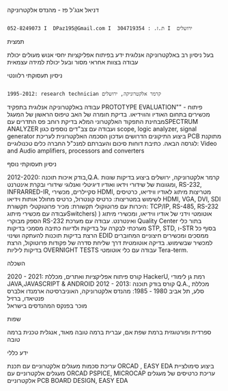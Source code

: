 דניאל אנג'ל פז - מהנדס אלקטרוניקה

                                                                                                       052-8249073 I  DPaz195@Gmail.com I  ת.ז. : 304719354 I  ירושלים

תמצית
 
בעל ניסיון רב באלקטרוניקה אנלוגית
ידע בפיתוח אפליקציות
יחסי אנוש מעולים יכולת עבודה בצוות
אחראי מסור ובעל יכולת למידה עצמאית

ניסיון תעסוקתי רלוונטי

                                                                                                              1995-2012: research technician קרמר אלקטרוניקה, ירושלים
עבודה באלקטרוניקה אנלוגית בתפקיד PROTOTYPE EVALUATION"" - פיתוח מכשירים בתחום האודיו והווידיאו.
בדיקת חומרה של האב טיפוס הראשון של המעגל מבחינת התפקוד האלקטרוני המלא
בדיקת רוחב פס התדרים עםSPECTRUM ANALYZER  ועבודה עם צב"דים נוספים כגון scope, logic analyzer, signal generator 
ביצוע התיקונים הדרושים ועדכון הסכמה האלקטרונית לעריכת PCB מתוקנת לגרסה הבאה.
כתיבת דוחות סיכום והעברתם למנכ"ל החברה
כלים טכנולוגיים: Video and Audio amplifiers, processors and converters 

ניסיון תעסוקתי נוסף

2012-2020: בודק איכות תוכנה,Q.A. קרמר אלקטרוניקה, ירושלים
ביצוע בדיקות שונות ומגוונות של שידורי וידאו ואודיו דיגיטלי ואנלוגי
שידורי ובקרת אינטרנט, RS-232, INFRARRED-IR, סקיילרים, מכשירי HDMI, מטריצות מיתוג לאודיו ווידיאו, כרטיסים לשימוש במטריצות: כרטיס קונטרול, כרטיס מחולל אותות וידיאו HDMI, VGA, DVI, SDI 
היכרות עם פרוטוקולי תקשורת: מכיר פרוטוקטלי תקשורת: TCP/IP, RS-485, RS-232
עבודה עם מכשירי מיתוגSwitchers) ) אוטומטי וידני של אודיו ווידיאו, ומכשירי מיתוג הספק מבוקרי RS-232 ואינטרנט.
עבודה עם מערכת Quality Center בתור כלי מערכתי לבקרה על בדיקות ולדיווח
כתיבה מסמכי בדיקות STP, STD, ו-STR בסוף כל הרצת בדיקות 
תוכנות להעתקה ושינוי EDID ממסכים ומכשירים חיצוניים המחוברים למכשיר שבשימוש.
בדיקה אוטומטית דרך שליחת סדרה של פקודות פרוטוקול, הרצת בדיקות ליליות OVERNIGHT TESTS עבודה עם כלי אוטומטי Tera-term.

השכלה 

2020 - 2021: קורס פיתוח אפליקציות ואתרים, מכללת HackerU, רמת גן 
לימודי JAVA,JAVASCRIPT & ANDROID
2012 - 2013: קורס בודק תוכנה Q.A., מכללת סלע, תל אביב 
1980 - 1985: מהנדס אלקטרוניקה, האוניברסיטה ארמנדו אלברס פנטיאדו, ברזיל  
מוכר בפנקס המהנדסים בישראל

שפות

ספרדית ופורטוגזית ברמת שפת אם, עברית ברמה טובה מאוד, אנגלית טכנית ברמה טובה 

ידע כללי

עריכת סכמות מעגלים אלקטרוניים  עם תכנת ORCAD , EASY EDA
ביצוע סימולציית מעגלים אלקטרוניים  עם ORCAD PSPICE, MICROCAP
עריכת כרטיסים של מעגלים אלקטרוניים  PCB BOARD DESIGN, EASY EDA
											
